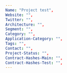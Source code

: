 ```yaml
--- 
Name: "Project test", 
Website: "", 
Twitter: "", 
Architecture: "",
Segment: "",
Category: "",
Application-Category: "",
Tags: "",
Contact: "",
Project-Status: "",
Contract-Hashes-Main: "",
Contract-Hashes-Test: "",
--- 
```

<!--lang:en--> 

<!--lang:es--] 

<!--lang:de--] 

<!--lang:fr--] 

<!--lang:pl--] 

<!--lang:uk--] 

[!--lang:*--> 